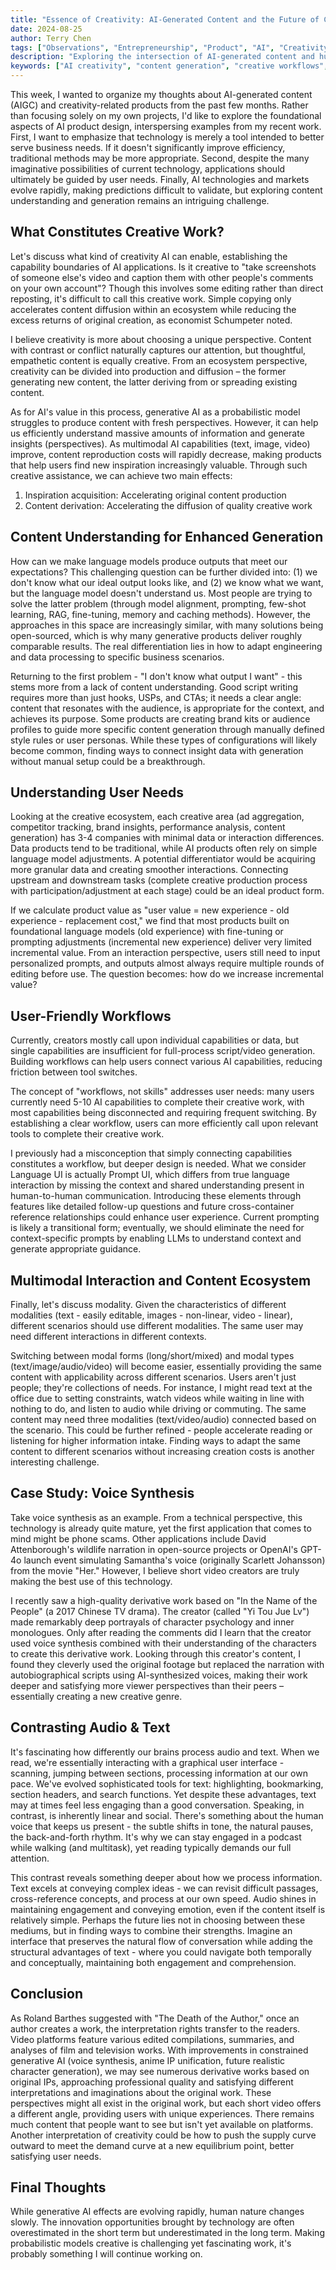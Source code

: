 ```yaml
---
title: "Essence of Creativity: AI-Generated Content and the Future of Creative Work"
date: 2024-08-25
author: Terry Chen
tags: ["Observations", "Entrepreneurship", "Product", "AI", "Creativity"]
description: "Exploring the intersection of AI-generated content and human creativity. Analysis of creative workflows, multimodal interactions, and the future of content creation in the AI era."
keywords: ["AI creativity", "content generation", "creative workflows", "multimodal AI", "content understanding", "AI-generated content", "creative technology", "content creation"]
---
```


This week, I wanted to organize my thoughts about AI-generated content (AIGC) and creativity-related products from the past few months. Rather than focusing solely on my own projects, I'd like to explore the foundational aspects of AI product design, interspersing examples from my recent work. First, I want to emphasize that technology is merely a tool intended to better serve business needs. If it doesn't significantly improve efficiency, traditional methods may be more appropriate. Second, despite the many imaginative possibilities of current technology, applications should ultimately be guided by user needs. Finally, AI technologies and markets evolve rapidly, making predictions difficult to validate, but exploring content understanding and generation remains an intriguing challenge.

## What Constitutes Creative Work?

Let's discuss what kind of creativity AI can enable, establishing the capability boundaries of AI applications. Is it creative to "take screenshots of someone else's video and caption them with other people's comments on your own account"? Though this involves some editing rather than direct reposting, it's difficult to call this creative work. Simple copying only accelerates content diffusion within an ecosystem while reducing the excess returns of original creation, as economist Schumpeter noted.

I believe creativity is more about choosing a unique perspective. Content with contrast or conflict naturally captures our attention, but thoughtful, empathetic content is equally creative. From an ecosystem perspective, creativity can be divided into production and diffusion – the former generating new content, the latter deriving from or spreading existing content.

As for AI's value in this process, generative AI as a probabilistic model struggles to produce content with fresh perspectives. However, it can help us efficiently understand massive amounts of information and generate insights (perspectives). As multimodal AI capabilities (text, image, video) improve, content reproduction costs will rapidly decrease, making products that help users find new inspiration increasingly valuable. Through such creative assistance, we can achieve two main effects:

1. Inspiration acquisition: Accelerating original content production
2. Content derivation: Accelerating the diffusion of quality creative work

## Content Understanding for Enhanced Generation

How can we make language models produce outputs that meet our expectations? This challenging question can be further divided into: (1) we don't know what our ideal output looks like, and (2) we know what we want, but the language model doesn't understand us. Most people are trying to solve the latter problem (through model alignment, prompting, few-shot learning, RAG, fine-tuning, memory and caching methods). However, the approaches in this space are increasingly similar, with many solutions being open-sourced, which is why many generative products deliver roughly comparable results. The real differentiation lies in how to adapt engineering and data processing to specific business scenarios.

Returning to the first problem - "I don't know what output I want" - this stems more from a lack of content understanding. Good script writing requires more than just hooks, USPs, and CTAs; it needs a clear angle: content that resonates with the audience, is appropriate for the context, and achieves its purpose. Some products are creating brand kits or audience profiles to guide more specific content generation through manually defined style rules or user personas. While these types of configurations will likely become common, finding ways to connect insight data with generation without manual setup could be a breakthrough.

## Understanding User Needs

Looking at the creative ecosystem, each creative area (ad aggregation, competitor tracking, brand insights, performance analysis, content generation) has 3-4 companies with minimal data or interaction differences. Data products tend to be traditional, while AI products often rely on simple language model adjustments. A potential differentiator would be acquiring more granular data and creating smoother interactions. Connecting upstream and downstream tasks (complete creative production process with participation/adjustment at each stage) could be an ideal product form.

If we calculate product value as "user value = new experience - old experience - replacement cost," we find that most products built on foundational language models (old experience) with fine-tuning or prompting adjustments (incremental new experience) deliver very limited incremental value. From an interaction perspective, users still need to input personalized prompts, and outputs almost always require multiple rounds of editing before use. The question becomes: how do we increase incremental value?

## User-Friendly Workflows

Currently, creators mostly call upon individual capabilities or data, but single capabilities are insufficient for full-process script/video generation. Building workflows can help users connect various AI capabilities, reducing friction between tool switches.

The concept of "workflows, not skills" addresses user needs: many users currently need 5-10 AI capabilities to complete their creative work, with most capabilities being disconnected and requiring frequent switching. By establishing a clear workflow, users can more efficiently call upon relevant tools to complete their creative work.

I previously had a misconception that simply connecting capabilities constitutes a workflow, but deeper design is needed. What we consider Language UI is actually Prompt UI, which differs from true language interaction by missing the context and shared understanding present in human-to-human communication. Introducing these elements through features like detailed follow-up questions and future cross-container reference relationships could enhance user experience. Current prompting is likely a transitional form; eventually, we should eliminate the need for context-specific prompts by enabling LLMs to understand context and generate appropriate guidance.

## Multimodal Interaction and Content Ecosystem

Finally, let's discuss modality. Given the characteristics of different modalities (text - easily editable, images - non-linear, video - linear), different scenarios should use different modalities. The same user may need different interactions in different contexts.

Switching between modal forms (long/short/mixed) and modal types (text/image/audio/video) will become easier, essentially providing the same content with applicability across different scenarios. Users aren't just people; they're collections of needs. For instance, I might read text at the office due to setting constraints, watch videos while waiting in line with nothing to do, and listen to audio while driving or commuting. The same content may need three modalities (text/video/audio) connected based on the scenario. This could be further refined - people accelerate reading or listening for higher information intake. Finding ways to adapt the same content to different scenarios without increasing creation costs is another interesting challenge.

## Case Study: Voice Synthesis

Take voice synthesis as an example. From a technical perspective, this technology is already quite mature, yet the first application that comes to mind might be phone scams. Other applications include David Attenborough's wildlife narration in open-source projects or OpenAI's GPT-4o launch event simulating Samantha's voice (originally Scarlett Johansson) from the movie "Her." However, I believe short video creators are truly making the best use of this technology.

I recently saw a high-quality derivative work based on "In the Name of the People" (a 2017 Chinese TV drama). The creator (called "Yi Tou Jue Lv") made remarkably deep portrayals of character psychology and inner monologues. Only after reading the comments did I learn that the creator used voice synthesis combined with their understanding of the characters to create this derivative work. Looking through this creator's content, I found they cleverly used the original footage but replaced the narration with autobiographical scripts using AI-synthesized voices, making their work deeper and satisfying more viewer perspectives than their peers – essentially creating a new creative genre.

## Contrasting Audio & Text

It's fascinating how differently our brains process audio and text. When we read, we're essentially interacting with a graphical user interface - scanning, jumping between sections, processing information at our own pace. We've evolved sophisticated tools for text: highlighting, bookmarking, section headers, and search functions. Yet despite these advantages, text may at times feel less engaging than a good conversation. Speaking, in contrast, is inherently linear and social. There's something about the human voice that keeps us present - the subtle shifts in tone, the natural pauses, the back-and-forth rhythm. It's why we can stay engaged in a podcast while walking (and multitask), yet reading typically demands our full attention.

This contrast reveals something deeper about how we process information. Text excels at conveying complex ideas - we can revisit difficult passages, cross-reference concepts, and process at our own speed. Audio shines in maintaining engagement and conveying emotion, even if the content itself is relatively simple. Perhaps the future lies not in choosing between these mediums, but in finding ways to combine their strengths. Imagine an interface that preserves the natural flow of conversation while adding the structural advantages of text - where you could navigate both temporally and conceptually, maintaining both engagement and comprehension.

## Conclusion

As Roland Barthes suggested with "The Death of the Author," once an author creates a work, the interpretation rights transfer to the readers. Video platforms feature various edited compilations, summaries, and analyses of film and television works. With improvements in constrained generative AI (voice synthesis, anime IP unification, future realistic character generation), we may see numerous derivative works based on original IPs, approaching professional quality and satisfying different interpretations and imaginations about the original work. These perspectives might all exist in the original work, but each short video offers a different angle, providing users with unique experiences. There remains much content that people want to see but isn't yet available on platforms. Another interpretation of creativity could be how to push the supply curve outward to meet the demand curve at a new equilibrium point, better satisfying user needs.

## Final Thoughts

While generative AI effects are evolving rapidly, human nature changes slowly. The innovation opportunities brought by technology are often overestimated in the short term but underestimated in the long term. Making probabilistic models creative is challenging yet fascinating work, it's probably something I will continue working on.